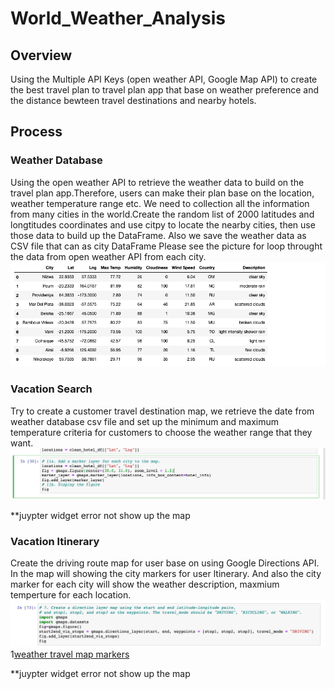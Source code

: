 # World_Weather_Analysis

## Overview
Using the Multiple API Keys (open weather API, Google Map API) to create the best travel plan to travel plan app that base on weather preference and the distance bewteen travel destinations and nearby hotels.

## Process
### Weather Database
Using the open weather API to retrieve the weather data to build on the travel plan app.Therefore, users can make their plan base on the location, weather temperature range etc. We need to collection all the information from many cities in the world.Create the random list of 2000 latitudes and longtitudes coordinates and use citpy to locate the nearby cities, then use those data to build up the DataFrame. Also we save the weather data as CSV file that can as city DataFrame
Please see the picture for loop throught the data from open weather API from each city.
![weather_Data](https://github.com/JoJofia/World_Weather_Analysis/blob/2c50dcd1e6e646cf4c7535a9a2331bd3d5a8b7a3/Weather_Database/Weather_Database.png)

### Vacation Search
Try to create a customer travel destination map, we retrieve the date from weather database csv file and set up the minimum and maximum temperature criteria for customers to choose the weather range that they want.
![WeatherPy vacation map](https://github.com/JoJofia/World_Weather_Analysis/blob/2c50dcd1e6e646cf4c7535a9a2331bd3d5a8b7a3/Vacation_Search/WeatherPy_vacation_map.png)

**juypter widget error not show up the map


### Vacation ltinerary
Create the driving route map for user base on using Google Directions API. In the map will showing the city markers for user ltinerary. And also the city marker for each city will show the weather description, maxmium temperture for each location.
![weather travel map](https://github.com/JoJofia/World_Weather_Analysis/blob/2c50dcd1e6e646cf4c7535a9a2331bd3d5a8b7a3/Vacation_Itinerary/WeatherPy_travel_map.png)
1[weather travel map markers](https://github.com/JoJofia/World_Weather_Analysis/blob/2c50dcd1e6e646cf4c7535a9a2331bd3d5a8b7a3/Vacation_Itinerary/WeatherPy_travel_map_markers.png)

**juypter widget error not show up the map
